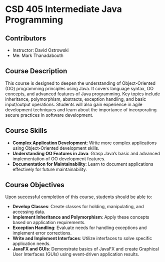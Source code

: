 # CSD 405 Intermediate Java Programming

## Contributors
- Instructor: David Ostrowski
- Me: Mark Thanadabouth


## Course Description
This course is designed to deepen the understanding of Object-Oriented (OO) programming principles using Java. It covers language syntax, OO concepts, and advanced features of Java programming. Key topics include inheritance, polymorphism, abstracts, exception handling, and basic input/output operations. Students will also gain experience in agile development techniques and learn about the importance of incorporating secure practices in software development.

## Course Skills
- **Complex Application Development**: Write more complex applications using Object-Oriented development skills.
- **Understanding OO Features in Java**: Grasp Java’s basic and advanced implementation of OO development features.
- **Documentation for Maintainability**: Learn to document applications effectively for future maintainability.

## Course Objectives
Upon successful completion of this course, students should be able to:
- **Develop Classes**: Create classes for holding, manipulating, and accessing data.
- **Implement Inheritance and Polymorphism**: Apply these concepts based on application requirements.
- **Exception Handling**: Evaluate needs for handling exceptions and implement error corrections.
- **Write and Implement Interfaces**: Utilize interfaces to solve specific application needs.
- **JavaFX and GUIs**: Demonstrate basics of JavaFX and create Graphical User Interfaces (GUIs) using event-driven application results.

